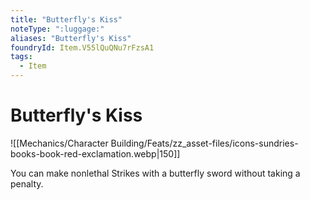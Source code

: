 ```yaml
---
title: "Butterfly's Kiss"
noteType: ":luggage:"
aliases: "Butterfly's Kiss"
foundryId: Item.V55lQuQNu7rFzsA1
tags:
  - Item
---
```


# Butterfly's Kiss
![[Mechanics/Character Building/Feats/zz_asset-files/icons-sundries-books-book-red-exclamation.webp|150]]

You can make nonlethal Strikes with a butterfly sword without taking a penalty.
